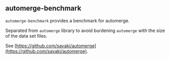 automerge-benchmark
----------------------------------------

`automerge-benchmark` provides a benchmark for automerge.  

Separated from `automerge` library to avoid burdening `automerge` with the size
of the data set files.

See [https://github.com/savaki/automerge](https://github.com/savaki/automerge).
